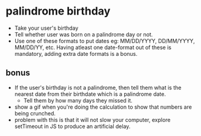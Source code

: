 # palindrome birthday

- Take your user's birthday
- Tell whether user was born on a palindrome day or not. 
- Use one of these formats to put dates eg: MM/DD/YYYY, DD/MM/YYYY, MM/DD/YY, etc. Having atleast one date-format out of these is mandatory, adding extra date formats is a bonus.
     
## bonus

- If the user's birthday is not a palindrome, then tell them what is the nearest date from their birthdate which is a palindrome date. 
     - Tell them by how many days they missed it.
- show a gif when you're doing the calculation to show that numbers are being crunched.
- problem with this is that it will not slow your computer, explore setTimeout in JS to produce an artificial delay. 

